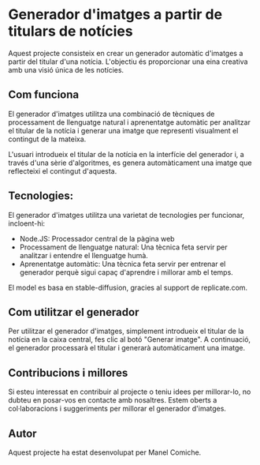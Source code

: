 # Generador d'imatges a partir de titulars de notícies

Aquest projecte consisteix en crear un generador automàtic d'imatges a partir del titular d'una notícia. L'objectiu és proporcionar una eina creativa amb una visió única de les notícies.

## Com funciona

El generador d'imatges utilitza una combinació de tècniques de processament de llenguatge natural i aprenentatge automàtic per analitzar el titular de la notícia i generar una imatge que representi visualment el contingut de la mateixa.

L'usuari introdueix el titular de la notícia en la interfície del generador i, a través d'una sèrie d'algoritmes, es genera automàticament una imatge que reflecteixi el contingut d'aquesta.

## Tecnologies:

El generador d'imatges utilitza una varietat de tecnologies per funcionar, incloent-hi:

- Node.JS: Processador central de la pàgina web
- Processament de llenguatge natural: Una tècnica feta servir per analitzar i entendre el llenguatge humà.
- Aprenentatge automàtic: Una tècnica feta servir per entrenar el generador perquè sigui capaç d'aprendre i millorar amb el temps.

El model es basa en stable-diffusion, gracies al support de replicate.com.

## Com utilitzar el generador

Per utilitzar el generador d'imatges, simplement introdueix el titular de la notícia en la caixa central, fes clic al botó "Generar imatge". A continuació, el generador processarà el titular i generarà automàticament una imatge.

## Contribucions i millores

Si esteu interessat en contribuir al projecte o teniu idees per millorar-lo, no dubteu en posar-vos en contacte amb nosaltres. Estem oberts a col·laboracions i suggeriments per millorar el generador d'imatges.

## Autor

Aquest projecte ha estat desenvolupat per Manel Comiche.